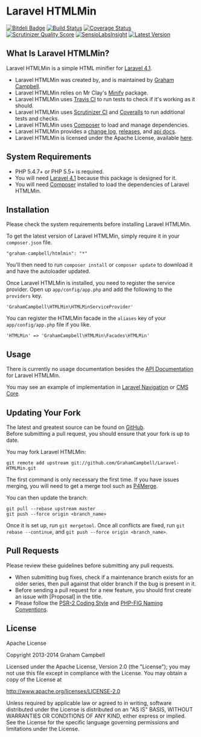 Laravel HTMLMin
===============


[![Bitdeli Badge](https://d2weczhvl823v0.cloudfront.net/GrahamCampbell/Laravel-HTMLMin/trend.png)](https://bitdeli.com/free "Bitdeli Badge")
[![Build Status](https://travis-ci.org/GrahamCampbell/Laravel-HTMLMin.png)](https://travis-ci.org/GrahamCampbell/Laravel-HTMLMin)
[![Coverage Status](https://coveralls.io/repos/GrahamCampbell/Laravel-HTMLMin/badge.png)](https://coveralls.io/r/GrahamCampbell/Laravel-HTMLMin)
[![Scrutinizer Quality Score](https://scrutinizer-ci.com/g/GrahamCampbell/Laravel-HTMLMin/badges/quality-score.png?s=b56aacf6a0c1b2e612c3d7dab63d212084e6b83b)](https://scrutinizer-ci.com/g/GrahamCampbell/Laravel-HTMLMin)
[![SensioLabsInsight](https://insight.sensiolabs.com/projects/bd487912-2c9a-454e-85f7-270928cf0c5f/mini.png)](https://insight.sensiolabs.com/projects/bd487912-2c9a-454e-85f7-270928cf0c5f)
[![Latest Version](https://poser.pugx.org/graham-campbell/htmlmin/v/stable.png)](https://packagist.org/packages/graham-campbell/htmlmin)


## What Is Laravel HTMLMin?

Laravel HTMLMin is a simple HTML minifier for [Laravel 4.1](http://laravel.com).  

* Laravel HTMLMin was created by, and is maintained by [Graham Campbell](https://github.com/GrahamCampbell).  
* Laravel HTMLMin relies on Mr Clay's [Minify](https://github.com/mrclay/minify) package.  
* Laravel HTMLMin uses [Travis CI](https://travis-ci.org/GrahamCampbell/Laravel-HTMLMin) to run tests to check if it's working as it should.  
* Laravel HTMLMin uses [Scrutinizer CI](https://scrutinizer-ci.com/g/GrahamCampbell/Laravel-HTMLMin) and [Coveralls](https://coveralls.io/r/GrahamCampbell/Laravel-HTMLMin) to run additional tests and checks.  
* Laravel HTMLMin uses [Composer](https://getcomposer.org) to load and manage dependencies.  
* Laravel HTMLMin provides a [change log](https://github.com/GrahamCampbell/Laravel-HTMLMin/blob/master/CHANGELOG.md), [releases](https://github.com/GrahamCampbell/Laravel-HTMLMin/releases), and [api docs](http://grahamcampbell.github.io/Laravel-HTMLMin).  
* Laravel HTMLMin is licensed under the Apache License, available [here](https://github.com/GrahamCampbell/Laravel-HTMLMin/blob/master/LICENSE.md).  


## System Requirements

* PHP 5.4.7+ or PHP 5.5+ is required.  
* You will need [Laravel 4.1](http://laravel.com) because this package is designed for it.  
* You will need [Composer](https://getcomposer.org) installed to load the dependencies of Laravel HTMLMin.  


## Installation

Please check the system requirements before installing Laravel HTMLMin.  

To get the latest version of Laravel HTMLMin, simply require it in your `composer.json` file.  

`"graham-campbell/htmlmin": "*"`  

You'll then need to run `composer install` or `composer update` to download it and have the autoloader updated.  

Once Laravel HTMLMin is installed, you need to register the service provider. Open up `app/config/app.php` and add the following to the `providers` key.  

`'GrahamCampbell\HTMLMin\HTMLMinServiceProvider'`  

You can register the HTMLMin facade in the `aliases` key of your `app/config/app.php` file if you like.  

`'HTMLMin' => 'GrahamCampbell\HTMLMin\Facades\HTMLMin'`  


## Usage

There is currently no usage documentation besides the [API Documentation](http://grahamcampbell.github.io/Laravel-HTMLMin
) for Laravel HTMLMin.  

You may see an example of implementation in [Laravel Navigation](https://github.com/GrahamCampbell/Laravel-Navigation) or [CMS Core](https://github.com/GrahamCampbell/CMS-Core).  


## Updating Your Fork

The latest and greatest source can be found on [GitHub](https://github.com/GrahamCampbell/Laravel-HTMLMin).  
Before submitting a pull request, you should ensure that your fork is up to date.  

You may fork Laravel HTMLMin:  

    git remote add upstream git://github.com/GrahamCampbell/Laravel-HTMLMin.git

The first command is only necessary the first time. If you have issues merging, you will need to get a merge tool such as [P4Merge](http://perforce.com/product/components/perforce_visual_merge_and_diff_tools).  

You can then update the branch:  

    git pull --rebase upstream master
    git push --force origin <branch_name>

Once it is set up, run `git mergetool`. Once all conflicts are fixed, run `git rebase --continue`, and `git push --force origin <branch_name>`.  


## Pull Requests

Please review these guidelines before submitting any pull requests.  

* When submitting bug fixes, check if a maintenance branch exists for an older series, then pull against that older branch if the bug is present in it.  
* Before sending a pull request for a new feature, you should first create an issue with [Proposal] in the title.  
* Please follow the [PSR-2 Coding Style](https://github.com/php-fig/fig-standards/blob/master/accepted/PSR-2-coding-style-guide.md) and [PHP-FIG Naming Conventions](https://github.com/php-fig/fig-standards/blob/master/bylaws/002-psr-naming-conventions.md).  


## License

Apache License  

Copyright 2013-2014 Graham Campbell  

Licensed under the Apache License, Version 2.0 (the "License");
you may not use this file except in compliance with the License.
You may obtain a copy of the License at  

 http://www.apache.org/licenses/LICENSE-2.0  

Unless required by applicable law or agreed to in writing, software
distributed under the License is distributed on an "AS IS" BASIS,
WITHOUT WARRANTIES OR CONDITIONS OF ANY KIND, either express or implied.
See the License for the specific language governing permissions and
limitations under the License.  
